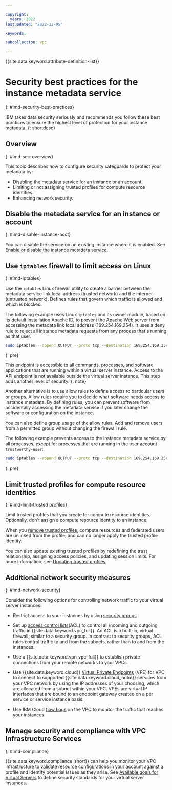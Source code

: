 ```yaml
---

copyright:
  years: 2022
lastupdated: "2022-12-05"

keywords:

subcollection: vpc

---
```


{{site.data.keyword.attribute-definition-list}}

# Security best practices for the instance metadata service
{: #imd-security-best-practices}

IBM takes data security seriously and recommends you follow these best practices to ensure the highest level of protection for your instance metadata.
{: shortdesc}

## Overview
{: #imd-sec-overview}

This topic describes how to configure security safeguards to protect your metadata by:

* Disabling the metadata service for an instance or an account.
* Limiting or not assigning trusted profiles for compute resource identities.
* Enhancing network security.

## Disable the metadata service for an instance or account
{: #imd-disable-instance-acct}

You can disable the service on an existing instance where it is enabled. See [Enable or disable the instance metadata service](/docs/vpc?topic=vpc-imd-configure-service).

## Use `iptables` firewall to limit access on Linux
{: #imd-iptables}

Use the `iptables` Linux firewall utility to create a barrier between the metadata service link local address (trusted network) and the internet (untrusted network). Defines rules that govern which traffic is allowed and which is blocked.

The following example uses Linux `iptables` and its owner module, based on its default installation Apache ID, to prevent the Apache Web server from accessing the metadata link local address (169.254.169.254). It uses a deny rule to reject all instance metadata requests from any process that's running as that user.

```sh
sudo iptables --append OUTPUT --proto tcp --destination 169.254.169.254 --match owner --uid-owner apache --jump REJECT
```
{: pre}

 This endpoint is accessible to all commands, processes, and software applications that are running within a virtual server instance. Access to the API endpoint is not available outside the virtual server instance. This step adds another level of security.
 {: note}

Another alternative is to use allow rules to define access to particular users or groups. Allow rules require you to decide what software needs access to instance metadata. By defining rules, you can prevent software from accidentally accessing the metadata service if you later change the software or configuration on the instance.

You can also define group usage of the allow rules. Add and remove users from a permitted group without changing the firewall rule.

The following example prevents access to the instance metadata service by all processes, except for processes that are running in the user account `trustworthy-user`:

```sh
sudo iptables --append OUTPUT --proto tcp --destination 169.254.169.254 --match owner ! --uid-owner trustworthy-user --jump REJECT
```
{: pre}

## Limit trusted profiles for compute resource identities
{: #imd-limit-trusted profiles}

Limit trusted profiles that you create for compute resource identities. Optionally, don't assign a compute resource identity to an instance.

When you [remove trusted profiles](/docs/account?topic=account-trusted-profile-remove), compute resources and federated users are unlinked from the profile, and can no longer apply the trusted profile identity.

You can also update existing trusted profiles by redefining the trust relationship, assigning access policies, and updating session limits. For more information, see [Updating trusted profiles](/docs/account?topic=account-trusted-profile-update).

## Additional network security measures
{: #imd-network-security}

Consider the following options for controlling network traffic to your virtual server instances:

* Restrict access to your instances by using [security groups](/docs/vpc?topic=vpc-configuring-the-security-group).

* Set up [access control lists](/docs/vpc?topic=vpc-using-acls)(ACL) to control all incoming and outgoing traffic in {{site.data.keyword.vpc_full}}. An ACL is a built-in, virtual firewall, similar to a security group. In contrast to security groups, ACL rules control traffic to and from the subnets, rather than to and from the instances.

* Use a {{site.data.keyword.vpn_vpc_full}} to establish private connections from your remote networks to your VPCs.

* Use {{site.data.keyword.cloud}} [Virtual Private Endpoints](/docs/vpc?topic=vpc-about-vpe) (VPE) for VPC to connect to supported {{site.data.keyword.cloud_notm}} services from your VPC network by using the IP addresses of your choosing, which are allocated from a subnet within your VPC. VPEs are virtual IP interfaces that are bound to an endpoint gateway created on a per service or service instance basis.

* Use IBM Cloud [flow Logs](/docs/vpc?topic=vpc-flow-logs) on the VPC to monitor the traffic that reaches your instances.

## Manage security and compliance with VPC Infrastructure Services
{: #imd-compliance}

{{site.data.keyword.compliance_short}} can help you monitor your VPC infrastructure to validate resource configurations in your account against a profile and identify potential issues as they arise. See [Available goals for Virtual Servers](/docs/vpc?topic=vpc-manage-security-compliance#virtual-servers-available-goals) to define security standards for your virtual server instances.
